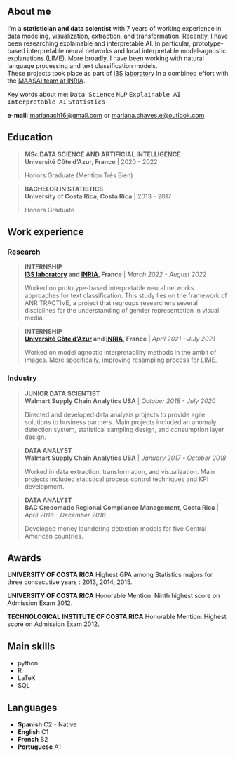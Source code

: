 ## About me

I'm a **statistician and data scientist** with 7 years of working experience in data modeling, visualization, extraction, and transformation. 
Recently, I have been researching explainable and interpretable AI. 
In particular, prototype-based interpretable neural networks and local interpretable model-agnostic explanations (LIME).
More broadly, I have been working with natural language processing and text classification models.     
These projects took place as part of [I3S laboratory](https://www.i3s.unice.fr/) in a combined effort with the [MAASAI team at INRIA](https://team.inria.fr/maasai/). 

Key words about me:
<kbd>Data Science</kbd> <kbd>NLP</kbd> <kbd>Explainable AI</kbd> <kbd>Interpretable AI</kbd> <kbd>Statistics</kbd>

**e-mail**: marianach16@gmail.com or mariana.chaves.e@outlook.com

## Education

> **MSc DATA SCIENCE AND ARTIFICIAL INTELLIGENCE**  
> **Université Côte d’Azur, France** | 2020 - 2022
>
> Honors Graduate (Mention Très Bien)


> **BACHELOR IN STATISTICS**  
> **University of Costa Rica, Costa Rica** | 2013 - 2017 
>
> Honors Graduate


## Work experience

### Research

> **INTERNSHIP**  
> **[I3S laboratory](https://www.i3s.unice.fr/) and [INRIA](https://team.inria.fr/maasai/), France** | *March 2022 - August 2022*
> 
> Worked on prototype-based interpretable neural networks approaches for text classification. This study lies on the framework of ANR TRACTIVE, a project that regroups researchers several disciplines for the understanding of gender representation in visual media.  

> **INTERNSHIP**  
> **[Université Côte d’Azur](https://univ-cotedazur.fr/laboratoires/laboratoire-jean-alexandre-dieudonne-ljad-1) and [INRIA](https://team.inria.fr/maasai/), France** | *April 2021 - July 2021*
> 
> Worked on model agnostic interpretability methods in the ambit of images. More specifically, improving resampling process for LIME.

### Industry

> **JUNIOR DATA SCIENTIST**  
> **Walmart Supply Chain Analytics USA** | *October 2018 - July 2020*
> 
> Directed and developed data analysis projects to provide agile solutions to business partners. Main projects included an anomaly detection system, statistical sampling design, and consumption layer design.

> **DATA ANALYST**  
> **Walmart Supply Chain Analytics USA** | *January 2017 - October 2018*
> 
> Worked in data extraction, transformation, and visualization. Main projects included statistical process control techniques and KPI development.

> **DATA ANALYST**  
> **BAC Credomatic Regional Compliance Management, Costa Rica** | *April 2016 - December 2016*
> 
> Developed money laundering detection models for five Central American countries.

## Awards

**UNIVERSITY OF COSTA RICA**
Highest GPA among Statistics majors for three consecutive years : 2013, 2014, 2015.

**UNIVERSITY OF COSTA RICA**
Honorable Mention: Ninth highest score on Admission Exam 2012.

**TECHNOLOGICAL INSTITUTE OF COSTA RICA**
Honorable Mention: Highest score on Admission Exam 2012.

## Main skills

- python
- R
- LaTeX
- SQL
<!-- - Tableau -->
<!-- - Alteryx -->

## Languages

* **Spanish** C2 - Native
* **English** C1
* **French** B2
* **Portuguese** A1
